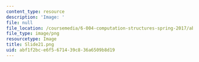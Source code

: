 ```yaml
---
content_type: resource
description: 'Image: '
file: null
file_location: /coursemedia/6-004-computation-structures-spring-2017/abf1f2bce6f5671439c836a6509b8d19_Slide21.png
file_type: image/png
resourcetype: Image
title: Slide21.png
uid: abf1f2bc-e6f5-6714-39c8-36a6509b8d19
---
```

